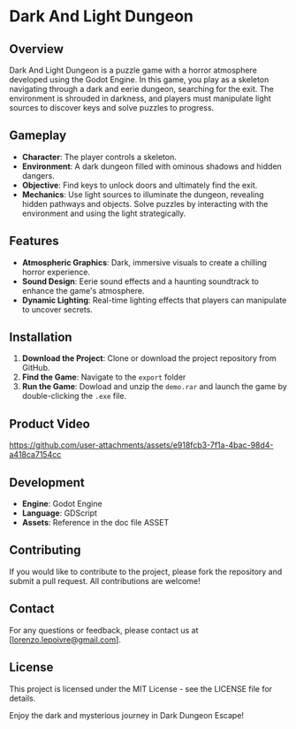 # Dark And Light Dungeon

## Overview
Dark And Light Dungeon is a puzzle game with a horror atmosphere developed using the Godot Engine. In this game, you play as a skeleton navigating through a dark and eerie dungeon, searching for the exit. The environment is shrouded in darkness, and players must manipulate light sources to discover keys and solve puzzles to progress.

## Gameplay
- **Character**: The player controls a skeleton.
- **Environment**: A dark dungeon filled with ominous shadows and hidden dangers.
- **Objective**: Find keys to unlock doors and ultimately find the exit.
- **Mechanics**: Use light sources to illuminate the dungeon, revealing hidden pathways and objects. Solve puzzles by interacting with the environment and using the light strategically.

## Features
- **Atmospheric Graphics**: Dark, immersive visuals to create a chilling horror experience.
- **Sound Design**: Eerie sound effects and a haunting soundtrack to enhance the game's atmosphere.
- **Dynamic Lighting**: Real-time lighting effects that players can manipulate to uncover secrets.

## Installation
1. **Download the Project**: Clone or download the project repository from GitHub.
2. **Find the Game**: Navigate to the `export` folder
3. **Run the Game**: Dowload and unzip the `demo.rar` and launch the game by double-clicking the `.exe` file.

## Product Video

https://github.com/user-attachments/assets/e918fcb3-7f1a-4bac-98d4-a418ca7154cc

##

## Development
- **Engine**: Godot Engine
- **Language**: GDScript
- **Assets**: Reference in the doc file ASSET

## Contributing
If you would like to contribute to the project, please fork the repository and submit a pull request. All contributions are welcome!

## Contact
For any questions or feedback, please contact us at [lorenzo.lepoivre@gmail.com].

## License
This project is licensed under the MIT License - see the LICENSE file for details.

Enjoy the dark and mysterious journey in Dark Dungeon Escape!
